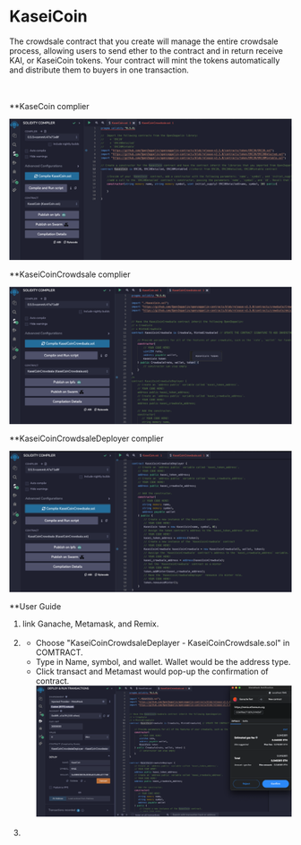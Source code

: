 # KaseiCoin

The crowdsale contract that you create will manage the entire crowdsale process, allowing users to send ether to the contract and in return receive KAI, or KaseiCoin tokens. Your contract will mint the tokens automatically and distribute them to buyers in one transaction.
</br></br></br>

**KaseCoin complier

![alt text](https://github.com/wf880180/KaseiCoin/blob/main/Evaluation_Evidence/KaseiCoin.png)

**KaseiCoinCrowdsale complier

![alt text](https://github.com/wf880180/KaseiCoin/blob/main/Evaluation_Evidence/KaseiCoinCrowdsale.png)

**KaseiCoinCrowdsaleDeployer complier

![alt text](https://github.com/wf880180/KaseiCoin/blob/main/Evaluation_Evidence/KaseiCoinCrowdsaleDeployer.png)

**User Guide
1.  link Ganache, Metamask, and Remix.
</br></br>
2.
	- Choose "KaseiCoinCrowdsaleDeplayer - KaseiCoinCrowdsale.sol" in COMTRACT.
	- Type in Name, symbol, and wallet. Wallet would be the address type.
	- Click transact and Metamast would pop-up the confirmation of contract.
![alt text](https://github.com/wf880180/KaseiCoin/blob/main/Evaluation_Evidence/KaseiCoinCrowdsaleDeployer_transact.png)
</br></br>
3.